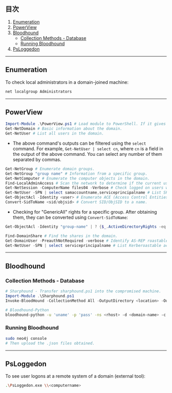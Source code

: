 ## 目次

1. [Enumeration](#enumeration)
2. [PowerView](#powerview)
3. [Bloodhound](#bloodhound)
   - [Collection Methods - Database](#collection-methods---database)
   - [Running Bloodhound](#running-bloodhound)
4. [PsLoggedon](#psloggedon)

---

## Enumeration

To check local administrators in a domain-joined machine:

```bash
net localgroup Administrators
```

---

## PowerView

```powershell
Import-Module .\PowerView.ps1 # Load module to PowerShell. If it gives an error, change the execution policy.
Get-NetDomain # Basic information about the domain.
Get-NetUser # List all users in the domain.
```

- The above command's outputs can be filtered using the `select` command. For example, `Get-NetUser | select cn`, where `cn` is a field in the output of the above command. You can select any number of them separated by commas.

```powershell
Get-NetGroup # Enumerate domain groups.
Get-NetGroup "group name" # Information from a specific group.
Get-NetComputer # Enumerate the computer objects in the domain.
Find-LocalAdminAccess # Scan the network to determine if the current user has administrative permissions on any computers in the domain.
Get-NetSession -ComputerName files04 -Verbose # Check logged on users with Get-NetSession. Adding verbosity gives more info.
Get-NetUser -SPN | select samaccountname,serviceprincipalname # List SPN accounts in the domain.
Get-ObjectAcl -Identity <user> # Enumerate ACE (Access Control Entities), lists SID (Security Identifier), ObjectSID.
Convert-SidToName <sid/objsid> # Convert SID/ObjSID to a name.
```

- Checking for "GenericAll" rights for a specific group. After obtaining them, they can be converted using `Convert-SidToName`:

```powershell
Get-ObjectAcl -Identity "group-name" | ? {$_.ActiveDirectoryRights -eq "GenericAll"} | select SecurityIdentifier,ActiveDirectoryRights 
```

```powershell
Find-DomainShare # Find the shares in the domain.
Get-DomainUser -PreauthNotRequired -verbose # Identify AS-REP roastable accounts.
Get-NetUser -SPN | select serviceprincipalname # List Kerberoastable accounts.
```

---

## Bloodhound

### Collection Methods - Database

```powershell
# Sharphound - Transfer sharphound.ps1 into the compromised machine.
Import-Module .\Sharphound.ps1 
Invoke-BloodHound -CollectionMethod All -OutputDirectory <location> -OutputPrefix "name" # Collects data and saves with the specified details. Output will be saved in the compromised machine.
```

```bash
# Bloodhound-Python
bloodhound-python -u 'uname' -p 'pass' -ns <rhost> -d <domain-name> -c all # Output will be saved on your Kali machine.
```

### Running Bloodhound

```bash
sudo neo4j console
# Then upload the .json files obtained.
```

---

## PsLoggedon

To see user logons at a remote system of a domain (external tool):

```bash
.\PsLoggedon.exe \\<computername>
```
